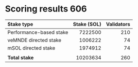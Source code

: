 # Scoring results 606

| Stake type              | Stake (SOL)    | Validators     |
|:------------------------|---------------:|---------------:|
| Performance-based stake | 7222500        | 210            |
| veMNDE directed stake   | 1006222        | 74             |
| mSOL directed stake     | 1974912        | 74             |
|                         |                |                |
| **Total stake**         | 10203634       | 260            |
